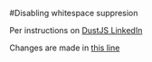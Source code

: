 #Disabling whitespace suppresion 

Per instructions on [DustJS LinkedIn](https://github.com/linkedin/dustjs/wiki/Dust-Tutorial#Controlling_whitespace_suppression)

Changes are made in [this line](https://github.com/lmarkus/whitespace/blob/master/index.js#L5)
